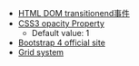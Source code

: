 + [HTML DOM transitionend事件](http://webkkl.com/dom-events/transitionend.php)
+ [CSS3 opacity Property](https://www.w3schools.com/cssref/css3_pr_opacity.asp)
  + Default value: 1
+ [Bootstrap 4 official site](https://v4-alpha.getbootstrap.com/components/alerts/)  
+ [Grid system](https://bootstrapdocs.com/v3.3.6/docs/css/#grid)
